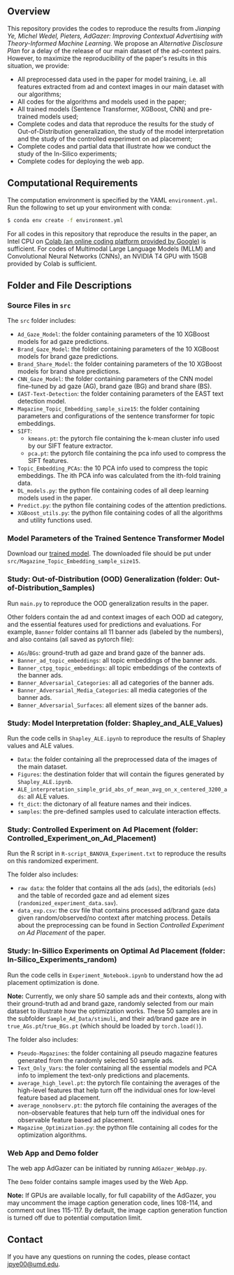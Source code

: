 ## Overview
This repository provides the codes to reproduce the results from *Jianping Ye, Michel Wedel, Pieters, AdGazer: Improving Contextual Advertising with Theory-Informed Machine Learning*. We propose an *Alternative Disclosure Plan* for a delay of the release of our main dataset of the ad-context pairs. However, to maximize the reproducibility of the paper's results in this situation, we provide:

- All preprocessed data used in the paper for model training, i.e. all features extracted from ad and context images in our main dataset with our algorithms;
- All codes for the algorithms and models used in the paper;
- All trained models (Sentence Transformer, XGBoost, CNN) and pre-trained models used;
- Complete codes and data that reproduce the results for the study of Out-of-Distribution generalization, the study of the model interpretation and the study of the controlled experiment on ad placement;
- Complete codes and partial data that illustrate how we conduct the study of the In-Silico experiments;
- Complete codes for deploying the web app.

## Computational Requirements
The computation environment is specified by the YAML `environment.yml`. Run the following to set up your environment with conda:
```bash
$ conda env create -f environment.yml
```

For all codes in this repository that reproduce the results in the paper, an Intel CPU on [Colab (an online coding platform provided by Google)](https://colab.google) is sufficient. For codes of Multimodal Large Language Models (MLLM) and Convolutional Neural Networks (CNNs), an NVIDIA T4 GPU with 15GB provided by Colab is sufficient.

## Folder and File Descriptions
### Source Files in `src`
The `src` folder includes:
- `Ad_Gaze_Model`: the folder containing parameters of the 10 XGBoost models for ad gaze predictions.
- `Brand_Gaze_Model`: the folder containing parameters of the 10 XGBoost models for brand gaze predictions.
- `Brand_Share_Model`: the folder containing parameters of the 10 XGBoost models for brand share predictions.
- `CNN_Gaze_Model`: the folder containing parameters of the CNN model fine-tuned by ad gaze (AG), brand gaze (BG) and brand share (BS).
- `EAST-Text-Detection`: the folder containing parameters of the EAST text detection model.
- `Magazine_Topic_Embedding_sample_size15`: the folder containing parameters and configurations of the sentence transformer for topic embeddings.
- `SIFT`: 
    - `kmeans.pt`: the pytorch file containing the k-mean cluster info used by our SIFT feature extractor.
    - `pca.pt`: the pytorch file containing the pca info used to compress the SIFT features.
- `Topic_Embedding_PCAs`: the 10 PCA info used to compress the topic embeddings. The ith PCA info was calculated from the ith-fold training data.
- `DL_models.py`: the python file containing codes of all deep learning models used in the paper.
- `Predict.py`: the python file containing codes of the attention predictions.
- `XGBoost_utils.py`: the python file containing codes of all the algorithms and utility functions used.


### Model Parameters of the Trained Sentence Transformer Model
Download our [trained model](https://drive.google.com/file/d/1_Vv1AXZsQGw41s-Q3bcg-k6aos5fK0Pd/view?usp=sharing). The downloaded file should be put under `src/Magazine_Topic_Embedding_sample_size15`.


### Study: Out-of-Distribution (OOD) Generalization (folder: Out-of-Distribution_Samples)
Run `main.py` to reproduce the OOD generalization results in the paper. 

Other folders contain the ad and context images of each OOD ad category, and the essential features used for predictions and evaluations. For example, `Banner` folder contains all 11 banner ads (labeled by the numbers), and also contains (all saved as pytorch file):
- `AGs`/`BGs`: ground-truth ad gaze and brand gaze of the banner ads.
- `Banner_ad_topic_embeddings`: all topic embeddings of the banner ads.
- `Banner_ctpg_topic_embeddings`: all topic embeddings of the contexts of the banner ads.
- `Banner_Adversarial_Categories`: all ad categories of the banner ads.
- `Banner_Adversarial_Media_Categories`: all media categories of the banner ads.
- `Banner_Adversarial_Surfaces`: all element sizes of the banner ads.


### Study: Model Interpretation (folder: Shapley_and_ALE_Values)
Run the code cells in `Shapley_ALE.ipynb` to reproduce the results of Shapley values and ALE values.
- `Data`: the folder containing all the preprocessed data of the images of the main dataset.
- `Figures`: the destination folder that will contain the figures generated by `Shapley_ALE.ipynb`.
- `ALE_interpretation_simple_grid_abs_of_mean_avg_on_x_centered_3200_ads`: all ALE values.
- `ft_dict`: the dictonary of all feature names and their indices.
- `samples`: the pre-defined samples used to calculate interaction effects.


### Study: Controlled Experiment on Ad Placement (folder: Controlled_Experiment_on_Ad_Placement)
Run the R script in `R-script_BANOVA_Experiment.txt` to reproduce the results on this randomized experiment.

The folder also includes:
- `raw data`: the folder that contains all the ads (`ads`), the editorials (`eds`) and the table of recorded gaze and ad element sizes (`randomized_experiment_data.sav`).
- `data_exp.csv`: the csv file that contains processed ad/brand gaze data given random/observed/no context after matching process. Details about the preprocessing can be found in Section *Controlled Experiment on Ad Placement* of the paper.


### Study: In-Sillico Experiments on Optimal Ad Placement (folder: In-Silico_Experiments_random)
Run the code cells in `Experiment_Notebook.ipynb` to understand how the ad placement optimization is done.

**Note:** Currently, we only share 50 sample ads and their contexts, along with their ground-truth ad and brand gaze, randomly selected from our main dataset to illustrate how the optimization works. These 50 samples are in the subfolder `Sample_Ad_Data/stimuli`, and their ad/brand gaze are in `true_AGs.pt`/`true_BGs.pt` (which should be loaded by `torch.load()`).

The folder also includes:
- `Pseudo-Magazines`: the folder containing all pseudo magazine features generated from the randomly selected 50 sample ads.
- `Text_Only_Vars`: the foler containing all the essential models and PCA info to implement the text-only predictions and placements.
- `average_high_level.pt`: the pytorch file containing the averages of the high-level features that help turn off the individual ones for low-level feature based ad placement.
- `average_nonobserv.pt`: the pytorch file containing the averages of the non-observable features that help turn off the individual ones for observable feature based ad placement.
- `Magazine_Optimization.py`: the python file containing all codes for the optimization algorithms.

### Web App and Demo folder
The web app AdGazer can be initiated by running `AdGazer_WebApp.py`.

The `Demo` folder contains sample images used by the Web App.

**Note:** If GPUs are available locally, for full capability of the AdGazer, you may uncomment the image caption generation code, lines 108-114, and comment out lines 115-117. By default, the image caption generation function is turned off due to potential computation limit.


## Contact
If you have any questions on running the codes, please contact jpye00@umd.edu.